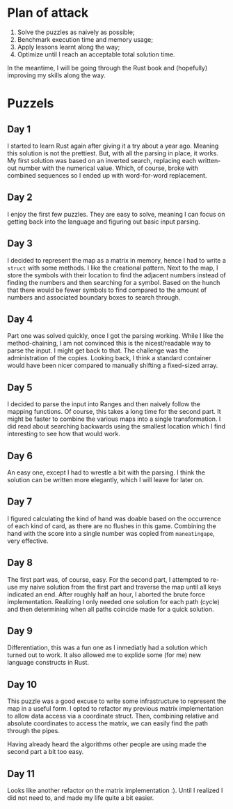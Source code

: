 

# Plan of attack

1. Solve the puzzles as naively as possible;
1. Benchmark execution time and memory usage;
1. Apply lessons learnt along the way;
1. Optimize until I reach an acceptable total solution time.

In the meantime, I will be going through the Rust book and (hopefully) improving my skills along the way.

# Puzzels

## Day 1

I started to learn Rust again after giving it a try about a year ago. Meaning this solution is not the prettiest. But, with all the parsing in place, it works. My first solution was based on an inverted search, replacing each written-out number with the numerical value. Which, of course, broke with combined sequences so I ended up with word-for-word replacement.

## Day 2

I enjoy the first few puzzles. They are easy to solve, meaning I can focus on getting back into the language and figuring out basic input parsing.

## Day 3

I decided to represent the map as a matrix in memory, hence I had to write a `struct` with some methods. I like the creational pattern. 
Next to the map, I store the symbols with their location to find the adjacent numbers instead of finding the numbers and then searching for a symbol. Based on the hunch that there would be fewer symbols to find compared to the amount of numbers and associated boundary boxes to search through.

## Day 4

Part one was solved quickly, once I got the parsing working. While I like the method-chaining, I am not convinced this is the nicest/readable way to parse the input. I might get back to that. The challenge was the administration of the copies. Looking back, I think a standard container would have been nicer compared to manually shifting a fixed-sized array.

## Day 5

I decided to parse the input into Ranges and then naively follow the mapping functions. Of course, this takes a long time for the second part. It might be faster to combine the various maps into a single transformation. I did read about searching backwards using the smallest location which I find interesting to see how that would work.

## Day 6

An easy one, except I had to wrestle a bit with the parsing. I think the solution can be written more elegantly, which I will leave for later on.

## Day 7

I figured calculating the kind of hand was doable based on the occurrence of each kind of card, as there are no flushes in this game. Combining the hand with the score into a single number was copied from `maneatingape`, very effective.

## Day 8

The first part was, of course, easy. For the second part, I attempted to re-use my naive solution from the first part and traverse the map until all keys indicated an end. After roughly half an hour, I aborted the brute force implementation. Realizing I only needed one solution for each path (cycle) and then determining when all paths coincide made for a quick solution.

## Day 9

Differentiation, this was a fun one as I inmediatly had a solution which turned out to work. It also allowed me to explide some (for me) new language constructs in Rust.

## Day 10

This puzzle was a good excuse to write some infrastructure to represent the map in a useful form. I opted to refactor my previous matrix implementation to allow data access via a coordinate struct. Then, combining relative and absolute coordinates to access the matrix, we can easily find the path through the pipes.

Having already heard the algorithms other people are using made the second part a bit too easy.

## Day 11

Looks like another refactor on the matrix implementation :). Until I realized I did not need to, and made my life quite a bit easier.
